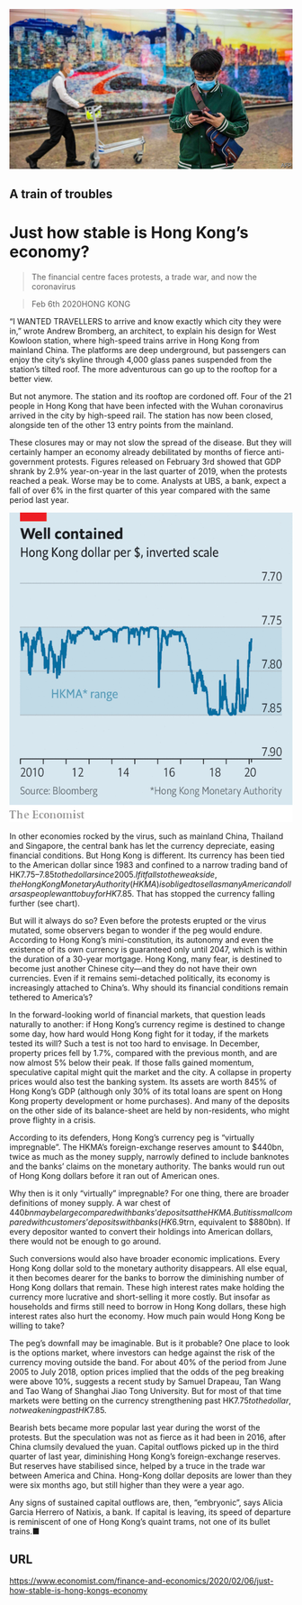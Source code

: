 ![](./images/20200208_FNP003_0.jpg)

## A train of troubles

# Just how stable is Hong Kong’s economy?

> The financial centre faces protests, a trade war, and now the coronavirus

> Feb 6th 2020HONG KONG

“I WANTED TRAVELLERS to arrive and know exactly which city they were in,” wrote Andrew Bromberg, an architect, to explain his design for West Kowloon station, where high-speed trains arrive in Hong Kong from mainland China. The platforms are deep underground, but passengers can enjoy the city’s skyline through 4,000 glass panes suspended from the station’s tilted roof. The more adventurous can go up to the rooftop for a better view.

But not anymore. The station and its rooftop are cordoned off. Four of the 21 people in Hong Kong that have been infected with the Wuhan coronavirus arrived in the city by high-speed rail. The station has now been closed, alongside ten of the other 13 entry points from the mainland.

These closures may or may not slow the spread of the disease. But they will certainly hamper an economy already debilitated by months of fierce anti-government protests. Figures released on February 3rd showed that GDP shrank by 2.9% year-on-year in the last quarter of 2019, when the protests reached a peak. Worse may be to come. Analysts at UBS, a bank, expect a fall of over 6% in the first quarter of this year compared with the same period last year.



![](./images/20200208_FNC126.png)

In other economies rocked by the virus, such as mainland China, Thailand and Singapore, the central bank has let the currency depreciate, easing financial conditions. But Hong Kong is different. Its currency has been tied to the American dollar since 1983 and confined to a narrow trading band of HK$7.75–7.85 to the dollar since 2005. If it falls to the weak side, the Hong Kong Monetary Authority (HKMA) is obliged to sell as many American dollars as people want to buy for HK$7.85. That has stopped the currency falling further (see chart).

But will it always do so? Even before the protests erupted or the virus mutated, some observers began to wonder if the peg would endure. According to Hong Kong’s mini-constitution, its autonomy and even the existence of its own currency is guaranteed only until 2047, which is within the duration of a 30-year mortgage. Hong Kong, many fear, is destined to become just another Chinese city—and they do not have their own currencies. Even if it remains semi-detached politically, its economy is increasingly attached to China’s. Why should its financial conditions remain tethered to America’s?

In the forward-looking world of financial markets, that question leads naturally to another: if Hong Kong’s currency regime is destined to change some day, how hard would Hong Kong fight for it today, if the markets tested its will? Such a test is not too hard to envisage. In December, property prices fell by 1.7%, compared with the previous month, and are now almost 5% below their peak. If those falls gained momentum, speculative capital might quit the market and the city. A collapse in property prices would also test the banking system. Its assets are worth 845% of Hong Kong’s GDP (although only 30% of its total loans are spent on Hong Kong property development or home purchases). And many of the deposits on the other side of its balance-sheet are held by non-residents, who might prove flighty in a crisis.

According to its defenders, Hong Kong’s currency peg is “virtually impregnable”. The HKMA’s foreign-exchange reserves amount to $440bn, twice as much as the money supply, narrowly defined to include banknotes and the banks’ claims on the monetary authority. The banks would run out of Hong Kong dollars before it ran out of American ones.

Why then is it only “virtually” impregnable? For one thing, there are broader definitions of money supply. A war chest of $440bn may be large compared with banks’ deposits at the HKMA. But it is small compared with customers’ deposits with banks (HK$6.9trn, equivalent to $880bn). If every depositor wanted to convert their holdings into American dollars, there would not be enough to go around.

Such conversions would also have broader economic implications. Every Hong Kong dollar sold to the monetary authority disappears. All else equal, it then becomes dearer for the banks to borrow the diminishing number of Hong Kong dollars that remain. These high interest rates make holding the currency more lucrative and short-selling it more costly. But insofar as households and firms still need to borrow in Hong Kong dollars, these high interest rates also hurt the economy. How much pain would Hong Kong be willing to take?

The peg’s downfall may be imaginable. But is it probable? One place to look is the options market, where investors can hedge against the risk of the currency moving outside the band. For about 40% of the period from June 2005 to July 2018, option prices implied that the odds of the peg breaking were above 10%, suggests a recent study by Samuel Drapeau, Tan Wang and Tao Wang of Shanghai Jiao Tong University. But for most of that time markets were betting on the currency strengthening past HK$7.75 to the dollar, not weakening past HK$7.85.

Bearish bets became more popular last year during the worst of the protests. But the speculation was not as fierce as it had been in 2016, after China clumsily devalued the yuan. Capital outflows picked up in the third quarter of last year, diminishing Hong Kong’s foreign-exchange reserves. But reserves have stabilised since, helped by a truce in the trade war between America and China. Hong-Kong dollar deposits are lower than they were six months ago, but still higher than they were a year ago.

Any signs of sustained capital outflows are, then, “embryonic”, says Alicia Garcia Herrero of Natixis, a bank. If capital is leaving, its speed of departure is reminiscent of one of Hong Kong’s quaint trams, not one of its bullet trains.■

## URL

https://www.economist.com/finance-and-economics/2020/02/06/just-how-stable-is-hong-kongs-economy
